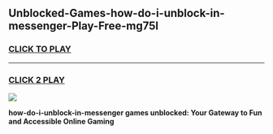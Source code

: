 
## Unblocked-Games-how-do-i-unblock-in-messenger-Play-Free-mg75l
<h3>
<a href="https://premium76.site?title=how-do-i-unblock-in-messenger&ref=23A">CLICK TO PLAY</a></h3>
<hr>

<h3>
<a href="https://premium76.site?title=how-do-i-unblock-in-messenger&ref=23A">CLICK 2 PLAY</a>
  
</h3>

<a href="https://premium76.site?title=how-do-i-unblock-in-messenger&ref=23A"><img src="https://clearcache.store/games.png"></a>


**how-do-i-unblock-in-messenger games unblocked: Your Gateway to Fun and Accessible Online Gaming**
